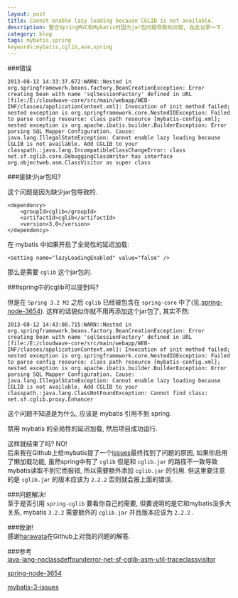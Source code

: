 ```yaml
---
layout: post
title: Cannot enable lazy loading because CGLIB is not available.
description: 整合SpringMVC和Mybatis时因为jar包问题导致的出错, 在此记录一下.
category: blog
tags: mybatis,spring
keywords:mybatis,cglib,asm,spring
---
```

###错误

	2013-08-12 14:33:37.672:WARN::Nested in org.springframework.beans.factory.BeanCreationException: Error creating bean with name 'sqlSessionFactory' defined in URL [file:/E:/cloudwave-core/src/main/webapp/WEB-INF/classes/applicationContext.xml]: Invocation of init method failed; nested exception is org.springframework.core.NestedIOException: Failed to parse config resource: class path resource [mybatis-config.xml]; nested exception is org.apache.ibatis.builder.BuilderException: Error parsing SQL Mapper Configuration. Cause: java.lang.IllegalStateException: Cannot enable lazy loading because CGLIB is not available. Add CGLIB to your classpath.:java.lang.IncompatibleClassChangeError: class net.sf.cglib.core.DebuggingClassWriter has interface org.objectweb.asm.ClassVisitor as super class

###是缺少jar包吗?  

这个问题是因为缺少jar包导致的.

	<dependency>
		<groupId>cglib</groupId>
		<artifactId>cglib</artifactId>
		<version>3.0</version>
	</dependency>

在 mybatis 中如果开启了全局性的延迟加载:

	<setting name="lazyLoadingEnabled" value="false" />

那么是需要 `cglib` 这个jar包的. 

###spring中的cglib可以提到吗?

但是在 `Spring 3.2 M2` 之后 `cglib` 已经被包含在 `spring-core` 中了(见.[spring-node-3654](http://www.springsource.org/node/3654)). 这样的话貌似你就不用再添加这个jar包了, 其实不然:

	2013-08-12 14:43:08.715:WARN::Nested in org.springframework.beans.factory.BeanCreationException: Error creating bean with name 'sqlSessionFactory' defined in URL [file:/E:/cloudwave-core/src/main/webapp/WEB-INF/classes/applicationContext.xml]: Invocation of init method failed; nested exception is org.springframework.core.NestedIOException: Failed to parse config resource: class path resource [mybatis-config.xml]; nested exception is org.apache.ibatis.builder.BuilderException: Error parsing SQL Mapper Configuration. Cause: java.lang.IllegalStateException: Cannot enable lazy loading because CGLIB is not available. Add CGLIB to your classpath.:java.lang.ClassNotFoundException: Cannot find class: net.sf.cglib.proxy.Enhancer

这个问题不知道是为什么, 应该是 mybatis 引用不到 spring.
  
禁用 mybatis 的全局性的延迟加载, 然后项目成功运行.


这样就结束了吗? NO!  
后来我在Github上给mybatis提了一个[issues](https://github.com/mybatis/mybatis-3/issues/78)最终找到了问题的原因, 如果你启用了懒加载功能, 虽然spring中有了 `cglib` 但是和 `cglib.jar` 的路径不一致导致mybatis读取不到它而报错, 所以需要额外添加 `cglib.jar` 的引用. 但这里要注意的是 `cglib.jar` 的版本应该为 `2.2.2` 否则就会报上面的错误.  

###问题解决!  
至于是否引用 `spring-cglib` 要看你自己的需要, 但要说明的是它和mybatis没多大关系, mybatis `3.2.2` 需要额外的 `cglib.jar` 并且版本应该为 `2.2.2` .


###致谢!  
感谢[harawata](https://github.com/harawata)在Github上对我的问题的解答.

###参考  
[java-lang-noclassdeffounderror-net-sf-cglib-asm-util-traceclassvisitor](http://stackoverflow.com/questions/17326143/java-lang-noclassdeffounderror-net-sf-cglib-asm-util-traceclassvisitor)

[spring-node-3654](http://www.springsource.org/node/3654)

[mybatis-3-issues](https://github.com/mybatis/mybatis-3/issues/4)

